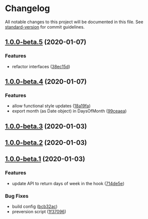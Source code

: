 # Changelog

All notable changes to this project will be documented in this file. See [standard-version](https://github.com/conventional-changelog/standard-version) for commit guidelines.

## [1.0.0-beta.5](https://github.com/vkbansal/react-date-primitives/compare/v1.0.0-beta.4...v1.0.0-beta.5) (2020-01-07)


### Features

* refactor interfaces ([38ec15d](https://github.com/vkbansal/react-date-primitives/commit/38ec15dd37cbab710bdf856b17bf6d6d9e5acfbb))

## [1.0.0-beta.4](https://github.com/vkbansal/react-date-primitives/compare/v1.0.0-beta.3...v1.0.0-beta.4) (2020-01-07)


### Features

* allow functional style updates ([18a19fa](https://github.com/vkbansal/react-date-primitives/commit/18a19fa6d716a49e75c5e4b2be4929707f114ac5))
* export month (as Date object) in DaysOfMonth ([99ceaea](https://github.com/vkbansal/react-date-primitives/commit/99ceaeaf8f931a65cc37493a8043b6363d752548))

## [1.0.0-beta.3](https://github.com/vkbansal/react-date-primitives/compare/v1.0.0-beta.2...v1.0.0-beta.3) (2020-01-03)

## [1.0.0-beta.2](https://github.com/vkbansal/react-date-primitives/compare/v1.0.0-beta.1...v1.0.0-beta.2) (2020-01-03)

## [1.0.0-beta.1](https://github.com/vkbansal/react-date-primitives/compare/v0.7.1...v1.0.0-beta.1) (2020-01-03)


### Features

* update API to return days of week in the hook ([714de5e](https://github.com/vkbansal/react-date-primitives/commit/714de5e3c0535c619f1100be1d548f278d365a83))


### Bug Fixes

* build config ([bcb32ac](https://github.com/vkbansal/react-date-primitives/commit/bcb32ac4ecd541f69e7d89eac432ab183a3a34e5))
* preversion script ([1f37096](https://github.com/vkbansal/react-date-primitives/commit/1f370961429888b10edafa830bb9f73afcb89005))
